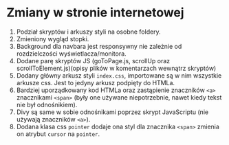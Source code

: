 # Zmiany w stronie internetowej
1. Podział skryptów i arkuszy styli na osobne foldery.
2. Zmieniony wygląd stopki.
3. Background dla navbara jest responsywny nie zależnie od rozdzielczości wyświetlacza/monitora.
4. Dodane parę skryptów JS (goToPage.js, scrollUp oraz scrollToElement.js)(opisy plików w komentarzach wewnątrz skryptów)
5. Dodany główny arkusz styli ```index.css```, importowane są w nim wszystkie arkusze css. Jest to jedyny arkusz podpięty do HTMLa.
6. Bardziej uporządkowany kod HTMLa oraz zastąpienie znaczników `<a>` znacznikami `<span>` (były one używane niepotrzebnie, nawet kiedy tekst nie był odnośnikiem).
7. Divy są same w sobie odnośnikami poprzez skrypt JavaScriptu (nie używają znaczników `<a>`).
8. Dodana klasa css `pointer` dodaje ona styl dla znacznika `<span>` zmienia on atrybut `cursor` na `pointer`.